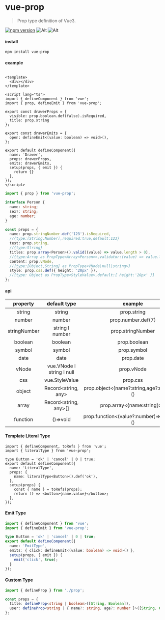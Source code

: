 # vue-prop

> Prop type definition of Vue3.

[![npm version](https://badge.fury.io/js/vue-prop.svg)](https://badge.fury.io/js/vue-prop)
![Alt](https://img.shields.io/npm/dm/vue-prop)
![Alt](https://img.shields.io/github/license/uinio/vue-prop)

#### install

```shell
npm install vue-prop
```

#### example

```vue

<template>
  <div></div>
</template>

<script lang="ts">
import { defineComponent } from 'vue';
import { prop, defineEmit } from 'vue-prop';

export const drawerProps = {
  visible: prop.boolean.def(false).isRequired,
  title: prop.string
};

export const drawerEmits = {
  open: defineEmit<(value: boolean) => void>(),
};

export default defineComponent({
  name: 'Drawer',
  props: drawerProps,
  emits: drawerEmits,
  setup(props, { emit }) {
    return {}
  },
});
</script>

```

```ts
import { prop } from 'vue-prop';

interface Person {
  name: string;
  sex?: string;
  age: number;
}

const props = {
  name: prop.stringNumber.def('123').isRequired,
  //{type:[String,Number],required:true,default:123}
  test: prop.string,
  //{type:String}
  titles: prop.array<Person>().valid((value) => value.length > 0),
  //{type:Array as PropType<Array<Person>>,validator:(value) => value.length > 0}
  content: prop.vNode,
  //{type:[Object,String] as PropType<VNode|null|string>}
  style: prop.css.def({ height: '20px' }),
  //{type: Object as PropType<StyleValue>,default:{ height:'20px' }}
};
```

#### api

|   property   |            default type             |                  example                  |
|:------------:|:-----------------------------------:|:-----------------------------------------:|
|    string    |               string                |                prop.string                |
|    number    |               number                |            prop.number.def(7)             |
| stringNumber |        string &Iota; number         |             prop.stringNumber             |
|   boolean    |               boolean               |               prop.boolean                |
|    symbol    |               symbol                |                prop.symbol                |
|     date     |                date                 |                 prop.date                 |
|    vNode     | vue.VNode &Iota; string &Iota; null |                prop.vNode                 |
|     css      |           vue.StyleValue            |                 prop.css                  |
|    object    |         Record<string, any>         | prop.object<{name?:string,age?:number}>() |
|    array     |        Record<string, any>[]        |        prop.array<{name:string}>()        |
|   function   |              ()=>void               | prop.function<(value?:number)=>boolean>() |

#### Template Literal Type

```tsx
import { defineComponent, toRefs } from 'vue';
import { literalType } from 'vue-prop';

type Button = 'ok' | 'cancel' | 0 | true;
export default defineComponent({
  name: 'LiteralType',
  props: {
    name: literalType<Button>().def('ok'),
  },
  setup(props) {
    const { name } = toRefs(props);
    return () => <button>{name.value}</button>;
  },
});
```

#### Emit Type

```ts
import { defineComponent } from 'vue';
import { defineEmit } from 'vue-prop';

type Button = 'ok' | 'cancel' | 0 | true;
export default defineComponent({
  name: 'EmitType',
  emits: { click: defineEmit<(value: boolean) => void>() },
  setup(props, { emit }) {
    emit('click', true);
  }
});
```

#### Custom Type

```ts
import { defineProp } from './prop';

const props = {
  title: defineProp<string | boolean>([String, Boolean]),
  user: defineProp<string | { name?: string, age?: number }>([String, Object]),
};
```

